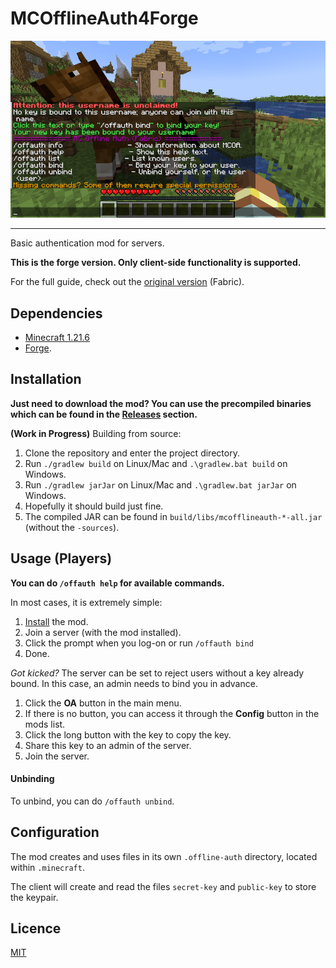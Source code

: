 # MCOfflineAuth4Forge

![A screenshot.](res/screenshot.png)

---
Basic authentication mod for servers.

**This is the forge version. Only client-side functionality is supported.**

For the full guide, check out the [original version](https://github.com/a455jldvmsrwll1a/MCOfflineAuth) (Fabric).

## Dependencies

- [Minecraft 1.21.6](www.minecraft.net)
- [Forge](https://files.minecraftforge.net/net/minecraftforge/forge/).

## Installation

**Just need to download the mod? You can use the precompiled binaries which can be found in the [Releases](https://github.com/a455jldvmsrwll1a/MCOfflineAuth4Forge/releases) section.**

**(Work in Progress)** Building from source:

1. Clone the repository and enter the project directory.
2. Run `./gradlew build` on Linux/Mac and `.\gradlew.bat build` on Windows.
3. Run `./gradlew jarJar` on Linux/Mac and `.\gradlew.bat jarJar` on Windows.
4. Hopefully it should build just fine.
5. The compiled JAR can be found in `build/libs/mcofflineauth-*-all.jar` (without the `-sources`).


## Usage (Players)

**You can do `/offauth help` for available commands.**

In most cases, it is extremely simple:

1. [Install](#installation) the mod.
2. Join a server (with the  mod installed).
3. Click the prompt when you log-on or run `/offauth bind`
4. Done.

*Got kicked?* The server can be set to reject users without a key already bound. In this case, an admin needs to bind you in advance.

1. Click the **OA** button in the main menu.
2. If there is no button, you can access it through the **Config** button in the mods list.
3. Click the long button with the key to copy the key.
4. Share this key to an admin of the server.
5. Join the server.

#### Unbinding

To unbind, you can do `/offauth unbind`.

## Configuration

The mod creates and uses files in its own `.offline-auth` directory, located within `.minecraft`.

The client will create and read the files `secret-key` and `public-key` to store the keypair.

## Licence

[MIT](LICENSE.txt)
